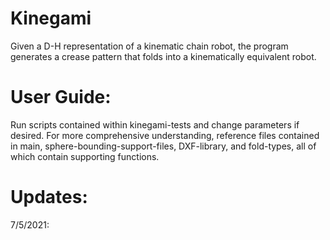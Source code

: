 # Kinegami
Given a D-H representation of a kinematic chain robot, the program generates a crease pattern that folds into a kinematically equivalent robot.

# User Guide:
Run scripts contained within kinegami-tests and change parameters if desired. For more comprehensive understanding, reference files contained in main, sphere-bounding-support-files, DXF-library, and fold-types, all of which contain supporting functions. 

# Updates:
7/5/2021: 
